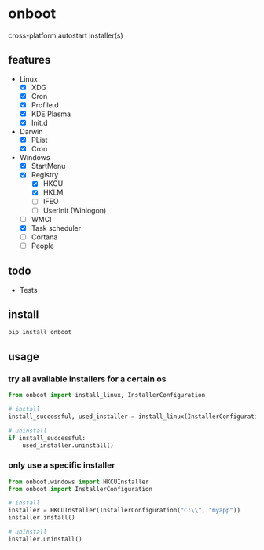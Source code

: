 # onboot

cross-platform autostart installer(s)

## features

- Linux
  - [X] XDG
  - [X] Cron
  - [X] Profile.d
  - [X] KDE Plasma
  - [X] Init.d
- Darwin
  - [X] PList
  - [X] Cron
- Windows
  - [X] StartMenu
  - [X] Registry
    - [X] HKCU
    - [X] HKLM
    - [ ] IFEO
    - [ ] UserInit (Winlogon)
  - [ ] WMCI
  - [X] Task scheduler
  - [ ] Cortana
  - [ ] People

## todo

- Tests

## install

```shell
pip install onboot
```
## usage

### try all available installers for a certain os

```python
from onboot import install_linux, InstallerConfiguration

# install
install_successful, used_installer = install_linux(InstallerConfiguration("/home/user/", "myapp"))

# uninstall
if install_successful:
    used_installer.uninstall()
```

### only use a specific installer

```python
from onboot.windows import HKCUInstaller
from onboot import InstallerConfiguration

# install
installer = HKCUInstaller(InstallerConfiguration("C:\\", "myapp"))
installer.install()

# uninstall
installer.uninstall()
```
